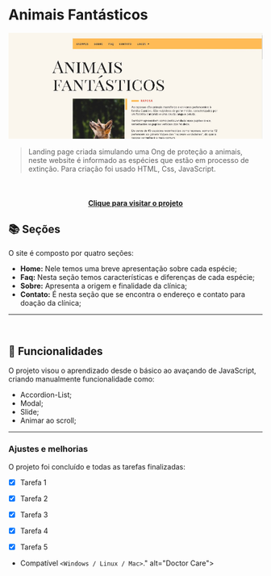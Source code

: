 # Animais Fantásticos

<!---Esses são exemplos. Veja https://shields.io para outras pessoas ou para personalizar este conjunto de escudos. Você pode querer incluir dependências, status do projeto e informações de licença aqui--->

<img src="img/animais-fantasticos.JPG" alt="Doctor Care">

> Landing page criada simulando uma Ong de proteção a animais, neste website é informado as espécies que estão em processo de extinção. Para criação foi usado HTML, Css, JavaScript.


<br>

<h4 align="center"><a href="https://jefferson-guirra.github.io/-Projetos/projeto-02/" target="_blank">Clique para visitar o projeto</a></h4>

## 📚 Seções

O site é composto por quatro seções:

- **Home:** Nele temos uma breve apresentação sobre cada espécie;
- **Faq:** Nesta seção temos características e diferenças de cada espécie;
- **Sobre:** Apresenta a origem e finalidade da clínica;
- **Contato:** É nesta seção que se encontra o endereço e contato para doação da clínica;


---
<br>

## 🚀  Funcionalidades

O projeto visou o aprendizado desde o básico ao avaçando de JavaScript, criando manualmente funcionalidade como:

- Accordion-List;
- Modal;
- Slide;
- Animar ao scroll;

---

### Ajustes e melhorias

O projeto foi concluído e todas as tarefas finalizadas:

- [x] Tarefa 1
- [x] Tarefa 2
- [x] Tarefa 3
- [x] Tarefa 4
- [x] Tarefa 5


* Compatível `<Windows / Linux / Mac>`." alt="Doctor Care">

<br>


